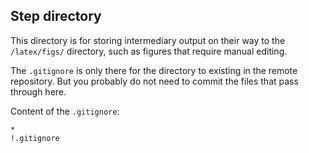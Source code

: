 ## Step directory

This directory is for storing intermediary output on their way to the `/latex/figs/` directory, such as figures that require manual editing.

The `.gitignore` is only there for the directory to existing in the remote repository. But you probably do not need to commit the files that pass through here.

Content of the `.gitignore`:
```
*
!.gitignore
```